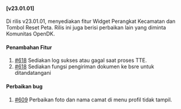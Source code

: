 #### [v23.01.01]

Di rilis v23.01.01, menyediakan fitur Widget Perangkat Kecamatan dan Tombol Reset Peta. Rilis ini juga berisi perbaikan lain yang diminta Komunitas OpenDK.

#### Penambahan Fitur
1. [#618](https://github.com/OpenSID/OpenDK/pull/618) Sediakan log sukses atau gagal saat proses TTE.
2. [#618](https://github.com/OpenSID/OpenDK/pull/618) Sediakan fungsi pengiriman dokumen ke bsre untuk ditandatangani

#### Perbaikan bug

1. [#609](https://github.com/OpenSID/OpenDK/issues/609) Perbaikan foto dan nama camat di menu profil tidak tampil.

